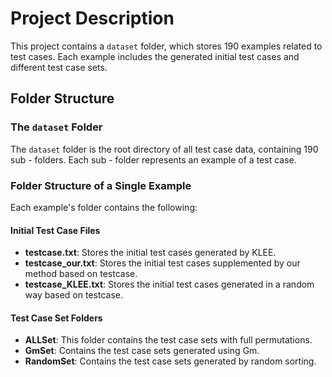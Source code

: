 # Project Description

This project contains a `dataset` folder, which stores 190 examples related to test cases. Each example includes the generated initial test cases and different test case sets.

## Folder Structure

### The `dataset` Folder
The `dataset` folder is the root directory of all test case data, containing 190 sub - folders. Each sub - folder represents an example of a test case.

### Folder Structure of a Single Example
Each example's folder contains the following:

#### Initial Test Case Files
- **testcase.txt**: Stores the initial test cases generated by KLEE.
- **testcase_our.txt**: Stores the initial test cases supplemented by our method based on testcase.
- **testcase_KLEE.txt**: Stores the initial test cases generated in a random way based on testcase.

#### Test Case Set Folders
- **ALLSet**: This folder contains the test case sets with full permutations.
- **GmSet**: Contains the test case sets generated using Gm.
- **RandomSet**: Contains the test case sets generated by random sorting.
